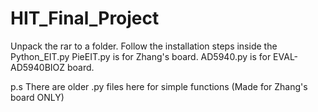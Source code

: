 # HIT_Final_Project

Unpack the rar to a folder.
Follow the installation steps inside the Python_EIT.py
PieEIT.py is for Zhang's board.
AD5940.py is for EVAL-AD5940BIOZ board.

p.s There are older .py files here for simple functions (Made for Zhang's board ONLY)

